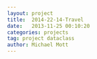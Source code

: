 ```yaml
---
layout: project
title:  2014-22-14-Travel
date:   2013-11-25 00:10:20
categories: projects
tag: project dataclass
author: Michael Mott
---
```

